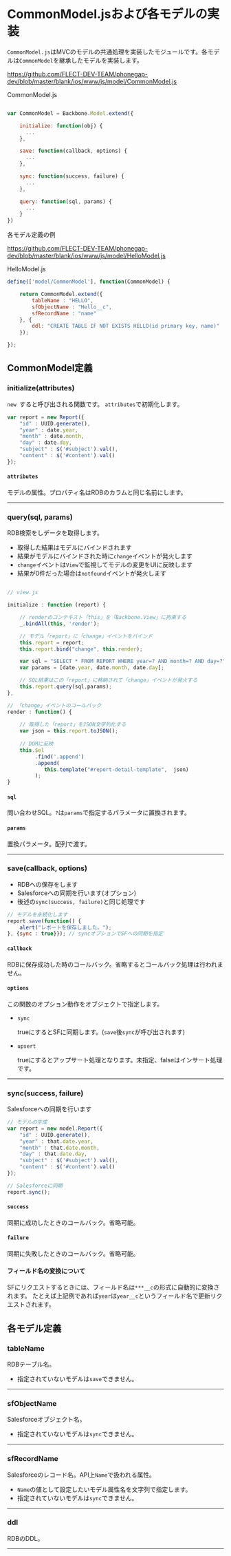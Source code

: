 # CommonModel.jsおよび各モデルの実装

`CommonModel.js`はMVCのモデルの共通処理を実装したモジュールです。各モデルは`CommonModel`を継承したモデルを実装します。

https://github.com/FLECT-DEV-TEAM/phonegap-dev/blob/master/blank/ios/www/js/model/CommonModel.js

CommonModel.js

```javascript

var CommonModel = Backbone.Model.extend({

    initialize: function(obj) {
      ...
    },

    save: function(callback, options) {
      ...
    },

    sync: function(success, failure) {
      ...
    },

    query: function(sql, params) {
      ...
    }
})
```

各モデル定義の例

https://github.com/FLECT-DEV-TEAM/phonegap-dev/blob/master/blank/ios/www/js/model/HelloModel.js

HelloModel.js

```javascript
define(['model/CommonModel'], function(CommonModel) {

    return CommonModel.extend({
        tableName : "HELLO",
        sfObjectName : "Hello__c",
        sfRecordName : "name"
    }, {
        ddl: "CREATE TABLE IF NOT EXISTS HELLO(id primary key, name)"
    });

});
```

## CommonModel定義

### initialize(attributes)

`new `すると呼び出される関数です。
`attributes`で初期化します。

```javascript
var report = new Report({
	"id" : UUID.generate(),
	"year" : date.year,
	"month" : date.month,
	"day" : date.day,
	"subject" : $('#subject').val(),
	"content" : $('#content').val()
});
```

#### `attributes`

モデルの属性。プロパティ名はRDBのカラムと同じ名前にします。

---------------------------------------------------------

### query(sql, params)

RDB検索をしデータを取得します。

* 取得した結果はモデルにバインドされます
* 結果がモデルにバインドされた時に`change`イベントが発火します
 * `change`イベントは`View`で監視してモデルの変更をUIに反映します
* 結果が0件だった場合は`notfound`イベントが発火します

```javascript

// view.js

initialize : function (report) {

    // renderのコンテキスト「this」を「Backbone.View」に拘束する
    _.bindAll(this, 'render');

    // モデル「report」に「change」イベントをバインド
    this.report = report;
    this.report.bind("change", this.render);

    var sql = "SELECT * FROM REPORT WHERE year=? AND month=? AND day=?";
    var params = [date.year, date.month, date.day];

    // SQL結果はこの「report」に格納されて「change」イベントが発火する
    this.report.query(sql,params);
},

// 「change」イベントのコールバック
render : function() {
    
    // 取得した「report」をJSON文字列化する
    var json = this.report.toJSON();
    
    // DOMに反映
    this.$el
         .find('.append')
         .append(
            this.template("#report-detail-template",  json)
         );
}
```
#### `sql`

問い合わせSQL。`?`は`params`で指定するパラメータに置換されます。

#### `params`

置換パラメータ。配列で渡す。

---------------------------------------------------------

### save(callback, options)

* RDBへの保存をします
* Salesforceへの同期を行います(オプション)
 * 後述の`sync(success, failure)`と同じ処理です

``` javascript
// モデルを永続化します
report.save(function() {
	alert("レポートを保存しました。");
}, {sync : true}}); // syncオプションでSFへの同期を指定
```

#### `callback`
RDBに保存成功した時のコールバック。省略するとコールバック処理は行われません。

#### `options`
この関数のオプション動作をオブジェクトで指定します。

* `sync`

	trueにするとSFに同期します。(`save`後`sync`が呼び出されます)

* `upsert`

	trueにするとアップサート処理となります。未指定、falseはインサート処理です。

---------------------------------------------------------

### sync(success, failure)

Salesforceへの同期を行います

```javascript
// モデルの生成
var report = new model.Report({
    "id" : UUID.generate(),
    "year" : that.date.year,
    "month" : that.date.month,
    "day" : that.date.day,
    "subject" : $('#subject').val(),
    "content" : $('#content').val()
});

// Salesforceに同期
report.sync();
```

#### `success`
同期に成功したときのコールバック。省略可能。

#### `failure`
同期に失敗したときのコールバック。省略可能。

#### フィールド名の変換について

SFにリクエストするときには、フィールド名は`***__c`の形式に自動的に変換されます。
たとえば上記例であれば`year`は`year__c`というフィールド名で更新リクエストされます。

## 各モデル定義

### tableName

RDBテーブル名。

* 指定されていないモデルは`save`できません。

---------------------------------------------------------

### sfObjectName

Salesforceオブジェクト名。

* 指定されていないモデルは`sync`できません。

---------------------------------------------------------

### sfRecordName

Salesforceのレコード名。API上`Name`で扱われる属性。

* `Name`の値として設定したいモデル属性名を文字列で指定します。
* 指定されていないモデルは`sync`できません。

---------------------------------------------------------

### ddl

RDBのDDL。

---------------------------------------------------------
